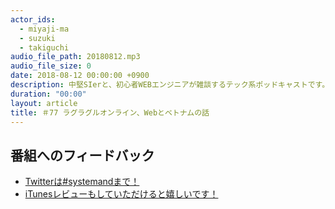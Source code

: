 ```yaml
---
actor_ids:
  - miyaji-ma
  - suzuki
  - takiguchi
audio_file_path: 20180812.mp3
audio_file_size: 0
date: 2018-08-12 00:00:00 +0900
description: 中堅SIerと、初心者WEBエンジニアが雑談するテック系ポッドキャストです。
duration: "00:00"
layout: article
title: ＃77 ラグラグルオンライン、Webとベトナムの話
---
```

## 番組へのフィードバック
* [Twitterは#systemandまで！](https://twitter.com/search?q=%23systemand)
* [iTunesレビューもしていただけると嬉しいです！](https://itunes.apple.com/jp/podcast/systemand-online/id1205168408?mt=2)

